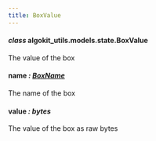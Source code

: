 ```yaml
---
title: BoxValue
---
```

#### *class* algokit_utils.models.state.BoxValue

The value of the box

#### name *: [BoxName](/reference/algokit-utils-py/api/models/state/boxname/#algokit_utils.models.state.BoxName)*

The name of the box

#### value *: bytes*

The value of the box as raw bytes